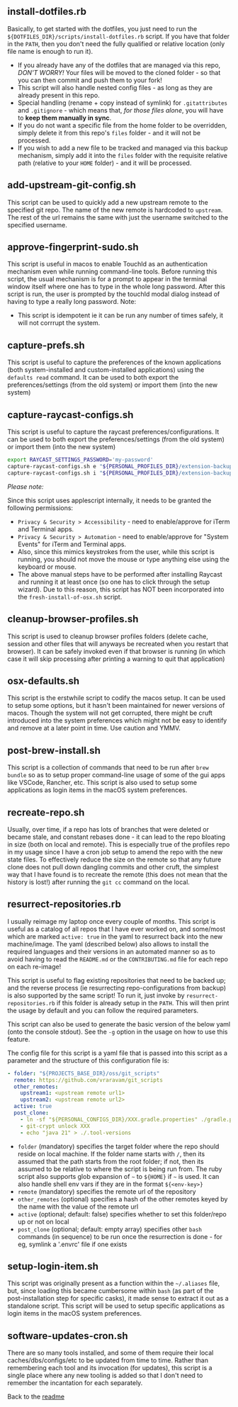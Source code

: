 ## install-dotfiles.rb

Basically, to get started with the dotfiles, you just need to run the `${DOTFILES_DIR}/scripts/install-dotfiles.rb` script. If you have that folder in the `PATH`, then you don't need the fully qualified or relative location (only file name is enough to run it).

* If you already have any of the dotfiles that are managed via this repo, *DON'T WORRY!* Your files will be moved to the cloned folder - so that you can then commit and push them to your fork!
* This script will also handle nested config files - as long as they are already present in this repo.
* Special handling (rename + copy instead of symlink) for `.gitattributes` and `.gitignore` - which means that, *for those files alone*, you will have to **keep them manually in sync**.
* If you do not want a specific file from the home folder to be overridden, simply delete it from this repo's `files` folder - and it will not be processed.
* If you wish to add a new file to be tracked and managed via this backup mechanism, simply add it into the `files` folder with the requisite relative path (relative to your `HOME` folder) - and it will be processed.

## add-upstream-git-config.sh

This script can be used to quickly add a new upstream remote to the specified git repo. The name of the new remote is hardcoded to `upstream`. The rest of the url remains the same with just the username switched to the specified username.

## approve-fingerprint-sudo.sh

This script is useful in macos to enable TouchId as an authentication mechanism even while running command-line tools. Before running this script, the usual mechanism is for a prompt to appear in the terminal window itself where one has to type in the whole long password. After this script is run, the user is prompted by the touchId modal dialog instead of having to type a really long password.
Note:

* This script is idempotent ie it can be run any number of times safely, it will not corrrupt the system.

## capture-prefs.sh

This script is useful to capture the preferences of the known applications (both system-installed and custom-installed applications) using the `defaults read` command. It can be used to both export the preferences/settings (from the old system) or import them (into the new system)

## capture-raycast-configs.sh

This script is useful to capture the raycast preferences/configurations. It can be used to both export the preferences/settings (from the old system) or import them (into the new system)

  ```bash
  export RAYCAST_SETTINGS_PASSWORD='my-password'
  capture-raycast-configs.sh e "${PERSONAL_PROFILES_DIR}/extension-backups"
  capture-raycast-configs.sh i "${PERSONAL_PROFILES_DIR}/extension-backups"
  ```

*Please note:*

Since this script uses applescript internally, it needs to be granted the following permissions:

* `Privacy & Security > Accessibility` - need to enable/approve for iTerm and Terminal apps.
* `Privacy & Security > Automation` - need to enable/approve for "System Events" for iTerm and Terminal apps.
* Also, since this mimics keystrokes from the user, while this script is running, you should not move the mouse or type anything else using the keyboard or mouse.
* The above manual steps have to be performed after installing Raycast and running it at least once (so one has to click through the setup wizard). Due to this reason, this script has NOT been incorporated into the `fresh-install-of-osx.sh` script.

## cleanup-browser-profiles.sh

This script is used to cleanup browser profiles folders (delete cache, session and other files that will anyways be recreated when you restart that browser). It can be safely invoked even if that browser is running (in which case it will skip processing after printing a warning to quit that application)

## osx-defaults.sh

This script is the erstwhile script to codify the macos setup. It can be used to setup some options, but it hasn't been maintained for newer versions of macos. Though the system will not get corrupted, there might be cruft introduced into the system preferences which might not be easy to identify and remove at a later point in time. Use caution and YMMV.

## post-brew-install.sh

This script is a collection of commands that need to be run after `brew bundle` so as to setup proper command-line usage of some of the gui apps like VSCode, Rancher, etc. This script is also used to setup some applications as login items in the macOS system preferences.

## recreate-repo.sh

Usually, over time, if a repo has lots of branches that were deleted or became stale, and constant rebases done - it can lead to the repo bloating in size (both on local and remote). This is especially true of the profiles repo in my usage since I have a cron job setup to amend the repo with the new state files. To effectively reduce the size on the remote so that any future clone does not pull down dangling commits and other cruft, the simplest way that I have found is to recreate the remote (this does not mean that the history is lost!) after running the `git cc` command on the local.

## resurrect-repositories.rb

I usually reimage my laptop once every couple of months. This script is useful as a catalog of all repos that I have ever worked on, and some/most which are marked `active: true` in the yaml to resurrect back into the new machine/image. The yaml (described below) also allows to install the required languages and their versions in an automated manner so as to avoid having to read the `README.md` or the `CONTRIBUTING.md` file for each repo on each re-image!

This script is useful to flag existing repositories that need to be backed up; and the reverse process (ie resurrecting repo-configurations from backup) is also supported by the same script!
To run it, just invoke by `resurrect-repositories.rb` if this folder is already setup in the `PATH`. This will then print the usage by default and you can follow the required parameters.

This script can also be used to generate the basic version of the below yaml (onto the console stdout). See the `-g` option in the usage on how to use this feature.

The config file for this script is a yaml file that is passed into this script as a parameter and the structure of this configuration file is:

```yaml
- folder: "${PROJECTS_BASE_DIR}/oss/git_scripts"
  remote: https://github.com/vraravam/git_scripts
  other_remotes:
    upstream1: <upstream remote url1>
    upstream2: <upstream remote url2>
  active: true
  post_clone:
    - ln -sf "${PERSONAL_CONFIGS_DIR}/XXX.gradle.properties" ./gradle.properties
    - git-crypt unlock XXX
    - echo "java 21" > ./.tool-versions
```

* `folder` (mandatory) specifies the target folder where the repo should reside on local machine. If the folder name starts with `/`, then its assumed that the path starts from the root folder; if not, then its assumed to be relative to where the script is being run from. The ruby script also supports glob expansion of `~` to `${HOME}` if `~` is used. It can also handle shell env vars if they are in the format `${<env-key>}`
* `remote` (mandatory) specifies the remote url of the repository
* `other_remotes` (optional) specifies a hash of the other remotes keyed by the name with the value of the remote url
* `active` (optional; default: false) specifies whether to set this folder/repo up or not on local
* `post_clone` (optional; default: empty array) specifies other `bash` commands (in sequence) to be run once the resurrection is done - for eg, symlink a '.envrc' file if one exists

## setup-login-item.sh

This script was originally present as a function within the `~/.aliases` file, but, since loading this became cumbersome within `bash` (as part of the post-installation step for specific casks), it made sense to extract it out as a standalone script. This script will be used to setup specific applications as login items in the macOS system preferences.

## software-updates-cron.sh

There are so many tools installed, and some of them require their local caches/dbs/configs/etc to be updated from time to time. Rather than remembering each tool and its invocation (for updates), this script is a single place where any new tooling is added so that I don't need to remember the incantation for each separately.

Back to the [readme](README.md#extrasdetails)
